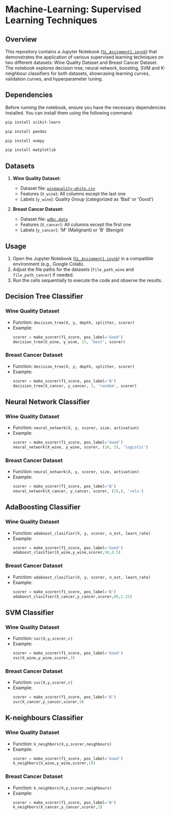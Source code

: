 # Machine-Learning: Supervised Learning Techniques

## Overview

This repository contains a Jupyter Notebook ([`SL_Assigment1.ipynb`](SL_Assigment1.ipynb)) that demonstrates the application of various supervised learning techniques on two different datasets: Wine Quality Dataset and Breast Cancer Dataset. The notebook explores decision tree, neural network, boosting, SVM and K-neighbour classifiers for both datasets, showcasing learning curves, validation curves, and hyperparameter tuning.

## Dependencies

Before running the notebook, ensure you have the necessary dependencies installed. You can install them using the following command:

```bash
pip install scikit-learn
```
```bash
pip install pandas
```
```bash
pip install numpy
```
```bash
pip install matplotlib
```

## Datasets

1. **Wine Quality Dataset:**
   - Dataset file: [`winequality-white.csv`](winequality-white.csv)
   - Features (`X_wine`): All columns except the last one
   - Labels (`y_wine`): Quality Group (categorized as 'Bad' or 'Good')

2. **Breast Cancer Dataset:**
   - Dataset file: [`wdbc.data`](wdbc.data)
   - Features (`X_cancer`): All columns except the first one
   - Labels (`y_cancer`): 'M' (Malignant) or 'B' (Benign)

## Usage

1. Open the Jupyter Notebook ([`SL_Assigment1.ipynb`](SL_Assigment1.ipynb)) in a compatible environment (e.g., Google Colab).
2. Adjust the file paths for the datasets (`file_path_wine` and `file_path_cancer`) if needed.
3. Run the cells sequentially to execute the code and observe the results.

## Decision Tree Classifier

### Wine Quality Dataset
- Function: `decision_tree(X, y, depth, splitter, scorer)`
- Example:
  ```python
  scorer = make_scorer(f1_score, pos_label='Good')
  decision_tree(X_wine, y_wine, 15, 'best', scorer)
  ```

### Breast Cancer Dataset
- Function: `decision_tree(X, y, depth, splitter, scorer)`
- Example:
  ```python
  scorer = make_scorer(f1_score, pos_label='B')
  decision_tree(X_cancer, y_cancer, 3, 'random', scorer)
  ```

## Neural Network Classifier

### Wine Quality Dataset
- Function: `neural_network(X, y, scorer, size, activation)`
- Example:
  ```python
  scorer = make_scorer(f1_score, pos_label='Good')
  neural_network(X_wine, y_wine, scorer, (10, 5), 'logistic')
  ```

### Breast Cancer Dataset
- Function: `neural_network(X, y, scorer, size, activation)`
- Example:
  ```python
  scorer = make_scorer(f1_score, pos_label='B')
  neural_network(X_cancer, y_cancer, scorer, (15,), 'relu')
  ```

## AdaBoosting Classifier

### Wine Quality Dataset
- Function: `adaboost_clasifier(X, y, scorer, n_est, learn_rate)`
- Example:
  ```python
  scorer = make_scorer(f1_score, pos_label='Good')
  adaboost_clasifier(X_wine,y_wine,scorer,50,0.5)
  ```

### Breast Cancer Dataset
- Function: `adaboost_clasifier(X, y, scorer, n_est, learn_rate)`
- Example:
  ```python
  scorer = make_scorer(f1_score, pos_label='B')
  adaboost_clasifier(X_cancer,y_cancer,scorer,80,1.25)
  ```

## SVM Classifier

### Wine Quality Dataset
- Function: `svc(X,y,scorer,c)`
- Example:
  ```python
  scorer = make_scorer(f1_score, pos_label='Good')
  svc(X_wine,y_wine,scorer,3)
  ```

### Breast Cancer Dataset
- Function: `svc(X,y,scorer,c)`
- Example:
  ```python
  scorer = make_scorer(f1_score, pos_label='B')
  svc(X_cancer,y_cancer,scorer,9)
  ```

## K-neighbours Classifier

### Wine Quality Dataset
- Function: `k_neighbors(X,y,scorer,neighbours)`
- Example:
  ```python
  scorer = make_scorer(f1_score, pos_label='Good')
  k_neighbors(X_wine,y_wine,scorer,10)
  ```

### Breast Cancer Dataset
- Function: `k_neighbors(X,y,scorer,neighbours)`
- Example:
  ```python
  scorer = make_scorer(f1_score, pos_label='B')
  k_neighbors(X_cancer,y_cancer,scorer,3)
  ```
